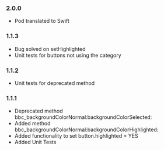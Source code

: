 ### 2.0.0

- Pod translated to Swift
 
### 1.1.3

- Bug solved on setHighlighted
- Unit tests for buttons not using the category
 
### 1.1.2

- Unit tests for deprecated method

### 1.1.1

- Deprecated method bbc_backgroundColorNormal:backgroundColorSelected:
- Added method bbc_backgroundColorNormal:backgroundColorHighlighted:
- Added functionality to set button.highlighted = YES
- Added Unit Tests


